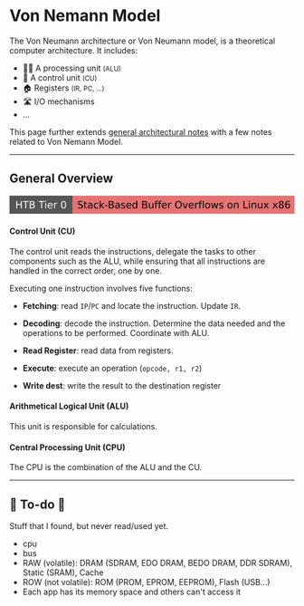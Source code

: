 # Von Nemann Model

<div class="row row-cols-lg-2"><div>

The Von Neumann architecture or Von Neumann model, is a theoretical computer architecture. It includes:

* 👨‍🔬 A processing unit <small>(ALU)</small>
* 🤖 A control unit <small>(CU)</small>
* 🏠 Registers <small>(IR, PC, ...)</small>
* 🛣️ I/O mechanisms
* ...

This page further extends [general architectural notes](index.md) with a few notes related to Von Nemann Model.  
</div><div>
</div></div>

<hr class="sep-both">

## General Overview

[![stack_based_buffer_overflows_linux_x86](../../../cybersecurity/_badges/htb/stack_based_buffer_overflows_linux_x86.svg)](https://academy.hackthebox.com/course/preview/stack-based-buffer-overflows-on-linux-x86)

<div class="row row-cols-lg-2"><div>

#### Control Unit (CU)

The control unit reads the instructions, delegate the tasks to other components such as the ALU, while ensuring that all instructions are handled in the correct order, one by one. 

Executing one instruction involves five functions:

* **Fetching**: read `IP`/`PC` and locate the instruction. Update `IR`.

* **Decoding**: decode the instruction. Determine the data needed and the operations to be performed. Coordinate with ALU.

* **Read Register**: read data from registers.

* **Execute**: execute an operation (`opcode, r1, r2`)

* **Write dest**: write the result to the destination register
</div><div>

#### Arithmetical Logical Unit (ALU)

This unit is responsible for calculations.

#### Central Processing Unit (CPU)

The CPU is the combination of the ALU and the CU.
</div></div>

<hr class="sep-both">

## 👻 To-do 👻

Stuff that I found, but never read/used yet.

<div class="row row-cols-lg-2"><div>

* cpu
* bus
* RAW (volatile): DRAM (SDRAM, EDO DRAM, BEDO DRAM, DDR SDRAM), Static (SRAM), Cache
* ROW (not volatile): ROM (PROM, EPROM, EEPROM), Flash (USB...)
* Each app has its memory space and others can't access it
</div><div>

</div></div>